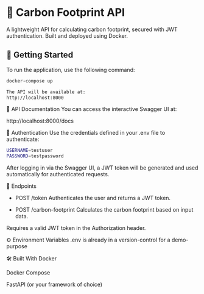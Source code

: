 # 🌱 Carbon Footprint API

A lightweight API for calculating carbon footprint, secured with JWT authentication. Built and deployed using Docker.

## 🐳 Getting Started

To run the application, use the following command:

```bash
docker-compose up

The API will be available at:
http://localhost:8000
```

📘 API Documentation
You can access the interactive Swagger UI at:

http://localhost:8000/docs

🔐 Authentication
Use the credentials defined in your .env file to authenticate:

```bash
USERNAME=testuser
PASSWORD=testpassword
```

After logging in via the Swagger UI, a JWT token will be generated and used automatically for authenticated requests.

📡 Endpoints
- POST /token
Authenticates the user and returns a JWT token.


- POST /carbon-footprint
Calculates the carbon footprint based on input data.

Requires a valid JWT token in the Authorization header.

⚙️ Environment Variables
.env is already in a version-control for a demo-purpose


🛠 Built With
Docker

Docker Compose

FastAPI (or your framework of choice)







